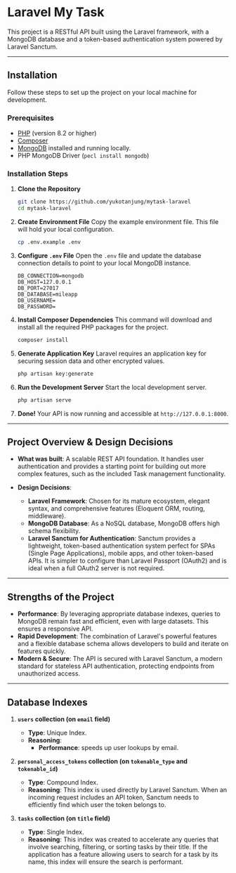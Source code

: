 # Laravel My Task

This project is a RESTful API built using the Laravel framework, with a MongoDB database and a token-based authentication system powered by Laravel Sanctum.

---

## Installation

Follow these steps to set up the project on your local machine for development.

### Prerequisites
- [PHP](https://www.php.net/downloads.php) (version 8.2 or higher)
- [Composer](https://getcomposer.org/download/)
- [MongoDB](https://www.mongodb.com/try/download/community) installed and running locally.
- PHP MongoDB Driver (`pecl install mongodb`)

### Installation Steps

1.  **Clone the Repository**
    ```bash
    git clone https://github.com/yukotanjung/mytask-laravel
    cd mytask-laravel
    ```

2.  **Create Environment File**
    Copy the example environment file. This file will hold your local configuration.
    ```bash
    cp .env.example .env
    ```

3.  **Configure `.env` File**
    Open the `.env` file and update the database connection details to point to your local MongoDB instance.
    ```env
    DB_CONNECTION=mongodb
    DB_HOST=127.0.0.1
    DB_PORT=27017
    DB_DATABASE=mileapp
    DB_USERNAME=
    DB_PASSWORD=
    ```

4.  **Install Composer Dependencies**
    This command will download and install all the required PHP packages for the project.
    ```bash
    composer install
    ```

5.  **Generate Application Key**
    Laravel requires an application key for securing session data and other encrypted values.
    ```bash
    php artisan key:generate
    ```

6.  **Run the Development Server**
    Start the local development server.
    ```bash
    php artisan serve
    ```

7.  **Done!**
    Your API is now running and accessible at `http://127.0.0.1:8000`.

---

## Project Overview & Design Decisions



*   **What was built**: A scalable REST API foundation. It handles user authentication and provides a starting point for building out more complex features, such as the included Task management functionality.

*   **Design Decisions**:
    *   **Laravel Framework**: Chosen for its mature ecosystem, elegant syntax, and comprehensive features (Eloquent ORM, routing, middleware). 
    *   **MongoDB Database**: As a NoSQL database, MongoDB offers high schema flexibility. 
    *   **Laravel Sanctum for Authentication**: Sanctum provides a lightweight, token-based authentication system perfect for SPAs (Single Page Applications), mobile apps, and other token-based APIs. It is simpler to configure than Laravel Passport (OAuth2) and is ideal when a full OAuth2 server is not required.

---

## Strengths of the Project

*   **Performance**: By leveraging appropriate database indexes, queries to MongoDB remain fast and efficient, even with large datasets. This ensures a responsive API.
*   **Rapid Development**: The combination of Laravel's powerful features and a flexible database schema allows developers to build and iterate on features quickly.
*   **Modern & Secure**: The API is secured with Laravel Sanctum, a modern standard for stateless API authentication, protecting endpoints from unauthorized access.

---

## Database Indexes

1.  **`users` collection (on `email` field)**
    -   **Type**: Unique Index.
    -   **Reasoning**:
        -   **Performance**: speeds up user lookups by email.

2.  **`personal_access_tokens` collection (on `tokenable_type` and `tokenable_id`)**
    -   **Type**: Compound Index.
    -   **Reasoning**: This index is used directly by Laravel Sanctum. When an incoming request includes an API token, Sanctum needs to efficiently find which user the token belongs to.

3.  **`tasks` collection (on `title` field)**
    -   **Type**: Single Index.
    -   **Reasoning**: This index was created to accelerate any queries that involve searching, filtering, or sorting tasks by their title. If the application has a feature allowing users to search for a task by its name, this index will ensure the search is performant.
